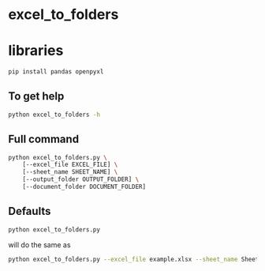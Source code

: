 # excel_to_folders
# libraries
```bash
pip install pandas openpyxl
```

## To get help
```bash
python excel_to_folders -h
``` 

## Full command
```bash
python excel_to_folders.py \
    [--excel_file EXCEL_FILE] \
    [--sheet_name SHEET_NAME] \
    [--output_folder OUTPUT_FOLDER] \
    [--document_folder DOCUMENT_FOLDER]
```

## Defaults
```bash
python excel_to_folders.py
```

will do the same as

```bash
python excel_to_folders.py --excel_file example.xlsx --sheet_name Sheet1 --output_folder output --document_folder documents
```
